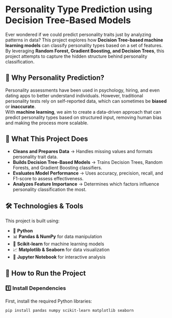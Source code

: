 # Personality Type Prediction using Decision Tree-Based Models  

Ever wondered if we could predict personality traits just by analyzing patterns in data? This project explores how **Decision Tree-based machine learning models** can classify personality types based on a set of features. By leveraging **Random Forest, Gradient Boosting, and Decision Trees**, this project attempts to capture the hidden structure behind personality classification.  

## 🧠 Why Personality Prediction?  
Personality assessments have been used in psychology, hiring, and even dating apps to better understand individuals. However, traditional personality tests rely on self-reported data, which can sometimes be **biased** or **inaccurate**.  
With **machine learning**, we aim to create a data-driven approach that can predict personality types based on structured input, removing human bias and making the process more scalable.  

## 🔬 What This Project Does  
- **Cleans and Prepares Data** → Handles missing values and formats personality trait data.  
- **Builds Decision Tree-Based Models** → Trains Decision Trees, Random Forests, and Gradient Boosting classifiers.  
- **Evaluates Model Performance** → Uses accuracy, precision, recall, and F1-score to assess effectiveness.  
- **Analyzes Feature Importance** → Determines which factors influence personality classification the most.  

## 🛠️ Technologies & Tools  
This project is built using:  
- 🐍 **Python**  
- 📊 **Pandas & NumPy** for data manipulation  
- 🌳 **Scikit-learn** for machine learning models  
- 📈 **Matplotlib & Seaborn** for data visualization  
- 📝 **Jupyter Notebook** for interactive analysis  

## 🚀 How to Run the Project  
### 1️⃣ **Install Dependencies**  
First, install the required Python libraries:  
```bash
pip install pandas numpy scikit-learn matplotlib seaborn
